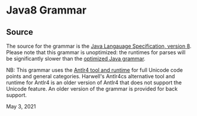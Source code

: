 # Java8 Grammar

## Source
The source for the grammar is the
[Java Langauage Specification, version 8](https://docs.oracle.com/javase/specs/jls/se8/html/index.html).
Please note that this grammar is unoptimized: the runtimes for parses will
be significantly slower than the [optimized Java grammar](https://github.com/antlr/grammars-v4/tree/master/java/java).

NB: This grammar uses the [Antlr4 tool and runtime](https://www.antlr.org/download.html)
for full Unicode code points and general categories.
Harwell's Antlr4cs alternative tool
and runtime for Antlr4 is an older version of Antlr4 that
does not support the Unicode feature. An older version of the grammar
is provided for back support.

May 3, 2021
